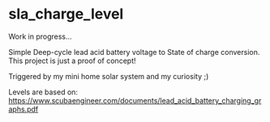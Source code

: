 # sla_charge_level

Work in progress...

Simple Deep-cycle lead acid battery voltage to State of charge conversion.
This project is just a proof of concept!

Triggered by my mini home solar system and my curiosity ;)

Levels are based on:
https://www.scubaengineer.com/documents/lead_acid_battery_charging_graphs.pdf

